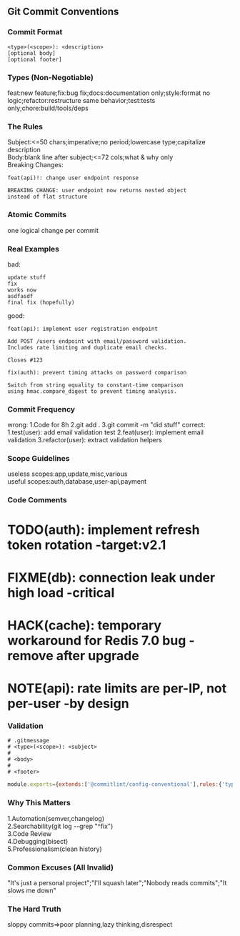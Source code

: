 ## Git Commit Conventions
### Commit Format
```
<type>(<scope>): <description>
[optional body]
[optional footer]
```
### Types (Non-Negotiable)
feat:new feature;fix:bug fix;docs:documentation only;style:format no logic;refactor:restructure same behavior;test:tests only;chore:build/tools/deps
### The Rules
Subject:<=50 chars;imperative;no period;lowercase type;capitalize description  
Body:blank line after subject;<=72 cols;what & why only  
Breaking Changes:
```
feat(api)!: change user endpoint response

BREAKING CHANGE: user endpoint now returns nested object
instead of flat structure
```
### Atomic Commits
one logical change per commit
### Real Examples
bad:
```
update stuff
fix
works now
asdfasdf
final fix (hopefully)
```
good:
```
feat(api): implement user registration endpoint

Add POST /users endpoint with email/password validation.
Includes rate limiting and duplicate email checks.

Closes #123
```
```
fix(auth): prevent timing attacks on password comparison

Switch from string equality to constant-time comparison
using hmac.compare_digest to prevent timing analysis.
```
### Commit Frequency
wrong:
1.Code for 8h
2.git add .
3.git commit -m "did stuff"
correct:
1.test(user): add email validation test
2.feat(user): implement email validation
3.refactor(user): extract validation helpers
### Scope Guidelines
useless scopes:app,update,misc,various  
useful scopes:auth,database,user-api,payment
### Code Comments
# TODO(auth): implement refresh token rotation -target:v2.1  
# FIXME(db): connection leak under high load -critical  
# HACK(cache): temporary workaround for Redis 7.0 bug -remove after upgrade  
# NOTE(api): rate limits are per-IP, not per-user -by design
### Validation
```
# .gitmessage
# <type>(<scope>): <subject>
#
# <body>
#
# <footer>
```
```js
module.exports={extends:['@commitlint/config-conventional'],rules:{'type-enum':[2,'always',['feat','fix','docs','style','refactor','test','chore']],'scope-empty':[2,'never'],'subject-case':[2,'always','sentence-case']}}
```
### Why This Matters
1.Automation(semver,changelog)  
2.Searchability(git log --grep "^fix")  
3.Code Review  
4.Debugging(bisect)  
5.Professionalism(clean history)
### Common Excuses (All Invalid)
"It's just a personal project";"I'll squash later";"Nobody reads commits";"It slows me down"
### The Hard Truth
sloppy commits=>poor planning,lazy thinking,disrespect